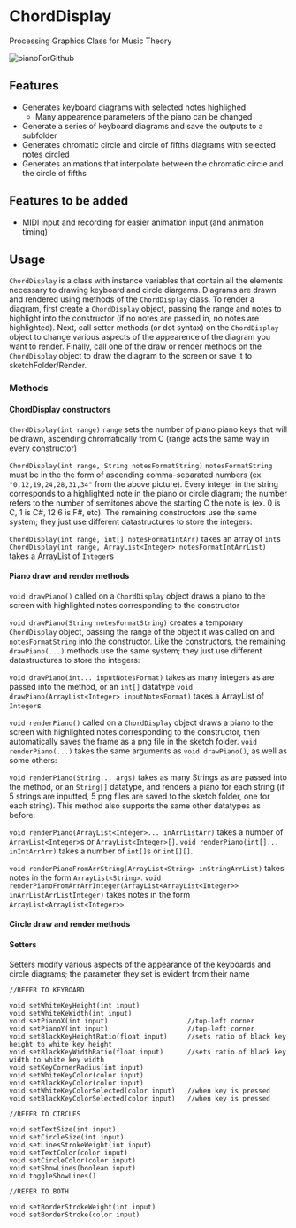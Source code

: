 # ChordDisplay
Processing Graphics Class for Music Theory

![pianoForGithub](https://user-images.githubusercontent.com/42624568/116135839-d4c24380-a68e-11eb-88b6-769f7aa99d4c.png)

## Features
- Generates keyboard diagrams with selected notes highlighed
  - Many appearence parameters of the piano can be changed
- Generate a series of keyboard diagrams and save the outputs to a subfolder
- Generates chromatic circle and circle of fifths diagrams with selected notes circled
- Generates animations that interpolate between the chromatic circle and the circle of fifths

## Features to be added

- MIDI input and recording for easier animation input (and animation timing)

## Usage
`ChordDisplay` is a class with instance variables that contain all the elements necessary to drawing keyboard and circle diargams. Diagrams are drawn and rendered using methods of the `ChordDisplay` class. To render a diagram, first create a `ChordDisplay` object, passing the range and notes to highlight into the constructor (if no notes are passed in, no notes are highlighted). Next, call setter methods (or dot syntax) on the `ChordDisplay` object to change various aspects of the appearence of the diagram you want to render. Finally, call one of the draw or render methods on the `ChordDisplay` object to draw the diagram to the screen or save it to sketchFolder/Render.

### Methods

#### ChordDisplay constructors

`ChordDisplay(int range)` `range` sets the number of piano piano keys that will be drawn, ascending chromatically from C (range acts the same way in every constructor)

`ChordDisplay(int range, String notesFormatString)` `notesFormatString` must be in the the form of ascending comma-separated numbers (ex. `"0,12,19,24,28,31,34"` from the above picture). Every integer in the string corresponds to a highlighted note in the piano or circle diagram; the number refers to the number of semitones above the starting C the note is (ex. 0 is C, 1 is C#, 12 6 is F#, etc). The remaining constructors use the same system; they just use different datastructures to store the integers:

`ChordDisplay(int range, int[] notesFormatIntArr)` takes an array of `int`s
`ChordDisplay(int range, ArrayList<Integer> notesFormatIntArrList)` takes a ArrayList of `Integer`s

#### Piano draw and render methods

`void drawPiano()` called on a `ChordDisplay` object draws a piano to the screen with highlighted notes corresponding to the constructor

`void drawPiano(String notesFormatString)` creates a temporary `ChordDisplay` object, passing the range of the object it was called on and `notesFormatString` into the constructor. Like the constructors, the remaining `drawPiano(...)` methods use the same system; they just use different datastructures to store the integers:

`void drawPiano(int... inputNotesFormat)` takes as many integers as are passed into the method, or an `int[]` datatype
`void drawPiano(ArrayList<Integer> inputNotesFormat)` takes a ArrayList of `Integer`s

`void renderPiano()` called on a `ChordDisplay` object draws a piano to the screen with highlighted notes corresponding to the constructor, then automatically saves the frame as a png file in the sketch folder. `void renderPiano(...)` takes the same arguments as `void drawPiano()`, as well as some others:

`void renderPiano(String... args)` takes as many Strings as are passed into the method, or an `String[]` datatype, and renders a piano for each string (if 5 strings are inputted, 5 png files are saved to the sketch folder, one for each string). This method also supports the same other datatypes as before:

`void renderPiano(ArrayList<Integer>... inArrListArr)` takes a number of `ArrayList<Integer>`s or `ArrayList<Integer>[]`.
`void renderPiano(int[]... inIntArrArr)` takes a number of `int[]`s or `int[][]`.

`void renderPianoFromArrString(ArrayList<String> inStringArrList)` takes notes in the form `ArrayList<String>`.
`void renderPianoFromArrArrInteger(ArrayList<ArrayList<Integer>> inArrListArrListInteger)` takes notes in the form `ArrayList<ArrayList<Integer>>`.

#### Circle draw and render methods

#### Setters

Setters modify various aspects of the appearance of the keyboards and circle diagrams; the parameter they set is evident from their name

```Processing
//REFER TO KEYBOARD

void setWhiteKeyHeight(int input) 
void setWhiteKeWidth(int input)
void setPianoX(int input)                    //top-left corner
void setPianoY(int input)                    //top-left corner
void setBlackKeyHeightRatio(float input)     //sets ratio of black key height to white key height
void setBlackKeyWidthRatio(float input)      //sets ratio of black key width to white key width
void setKeyCornerRadius(int input)
void setWhiteKeyColor(color input)
void setBlackKeyColor(color input)
void setWhiteKeyColorSelected(color input)   //when key is pressed
void setBlackKeyColorSelected(color input)   //when key is pressed

//REFER TO CIRCLES

void setTextSize(int input)
void setCircleSize(int input)
void setLinesStrokeWeight(int input)
void setTextColor(color input)
void setCircleColor(color input)
void setShowLines(boolean input)
void toggleShowLines()

//REFER TO BOTH

void setBorderStrokeWeight(int input)
void setBorderStroke(color input)

```
